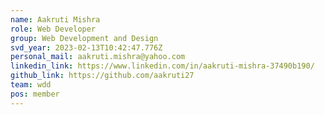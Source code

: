 ```yaml
---
name: Aakruti Mishra
role: Web Developer
group: Web Development and Design
svd_year: 2023-02-13T10:42:47.776Z
personal_mail: aakruti.mishra@yahoo.com
linkedin_link: https://www.linkedin.com/in/aakruti-mishra-37490b190/
github_link: https://github.com/aakruti27
team: wdd
pos: member
---
```

